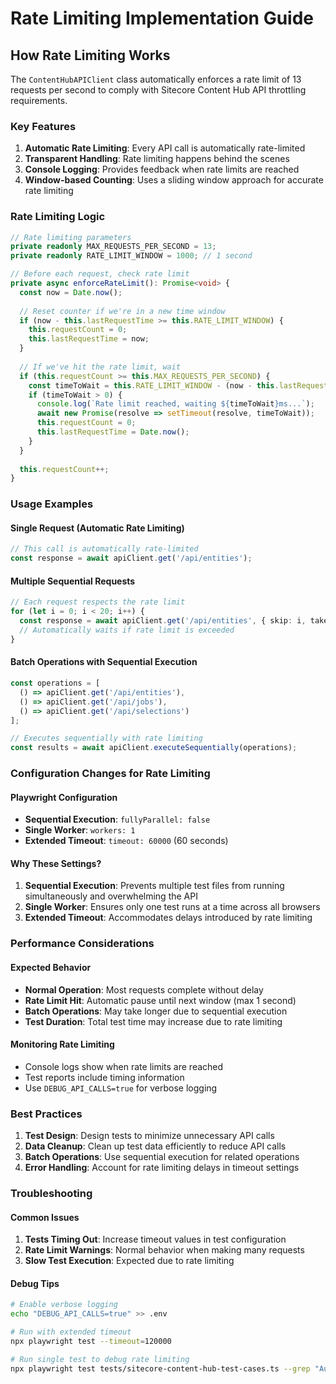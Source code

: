 # Rate Limiting Implementation Guide

## How Rate Limiting Works

The `ContentHubAPIClient` class automatically enforces a rate limit of 13 requests per second to comply with Sitecore Content Hub API throttling requirements.

### Key Features

1. **Automatic Rate Limiting**: Every API call is automatically rate-limited
2. **Transparent Handling**: Rate limiting happens behind the scenes
3. **Console Logging**: Provides feedback when rate limits are reached
4. **Window-based Counting**: Uses a sliding window approach for accurate rate limiting

### Rate Limiting Logic

```typescript
// Rate limiting parameters
private readonly MAX_REQUESTS_PER_SECOND = 13;
private readonly RATE_LIMIT_WINDOW = 1000; // 1 second

// Before each request, check rate limit
private async enforceRateLimit(): Promise<void> {
  const now = Date.now();
  
  // Reset counter if we're in a new time window
  if (now - this.lastRequestTime >= this.RATE_LIMIT_WINDOW) {
    this.requestCount = 0;
    this.lastRequestTime = now;
  }
  
  // If we've hit the rate limit, wait
  if (this.requestCount >= this.MAX_REQUESTS_PER_SECOND) {
    const timeToWait = this.RATE_LIMIT_WINDOW - (now - this.lastRequestTime);
    if (timeToWait > 0) {
      console.log(`Rate limit reached, waiting ${timeToWait}ms...`);
      await new Promise(resolve => setTimeout(resolve, timeToWait));
      this.requestCount = 0;
      this.lastRequestTime = Date.now();
    }
  }
  
  this.requestCount++;
}
```

### Usage Examples

#### Single Request (Automatic Rate Limiting)
```typescript
// This call is automatically rate-limited
const response = await apiClient.get('/api/entities');
```

#### Multiple Sequential Requests
```typescript
// Each request respects the rate limit
for (let i = 0; i < 20; i++) {
  const response = await apiClient.get('/api/entities', { skip: i, take: 1 });
  // Automatically waits if rate limit is exceeded
}
```

#### Batch Operations with Sequential Execution
```typescript
const operations = [
  () => apiClient.get('/api/entities'),
  () => apiClient.get('/api/jobs'),
  () => apiClient.get('/api/selections')
];

// Executes sequentially with rate limiting
const results = await apiClient.executeSequentially(operations);
```

### Configuration Changes for Rate Limiting

#### Playwright Configuration
- **Sequential Execution**: `fullyParallel: false`
- **Single Worker**: `workers: 1`
- **Extended Timeout**: `timeout: 60000` (60 seconds)

#### Why These Settings?
1. **Sequential Execution**: Prevents multiple test files from running simultaneously and overwhelming the API
2. **Single Worker**: Ensures only one test runs at a time across all browsers
3. **Extended Timeout**: Accommodates delays introduced by rate limiting

### Performance Considerations

#### Expected Behavior
- **Normal Operation**: Most requests complete without delay
- **Rate Limit Hit**: Automatic pause until next window (max 1 second)
- **Batch Operations**: May take longer due to sequential execution
- **Test Duration**: Total test time may increase due to rate limiting

#### Monitoring Rate Limiting
- Console logs show when rate limits are reached
- Test reports include timing information
- Use `DEBUG_API_CALLS=true` for verbose logging

### Best Practices

1. **Test Design**: Design tests to minimize unnecessary API calls
2. **Data Cleanup**: Clean up test data efficiently to reduce API calls
3. **Batch Operations**: Use sequential execution for related operations
4. **Error Handling**: Account for rate limiting delays in timeout settings

### Troubleshooting

#### Common Issues
1. **Tests Timing Out**: Increase timeout values in test configuration
2. **Rate Limit Warnings**: Normal behavior when making many requests
3. **Slow Test Execution**: Expected due to rate limiting

#### Debug Tips
```bash
# Enable verbose logging
echo "DEBUG_API_CALLS=true" >> .env

# Run with extended timeout
npx playwright test --timeout=120000

# Run single test to debug rate limiting
npx playwright test tests/sitecore-content-hub-test-cases.ts --grep "Authentication"
```
